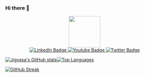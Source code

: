### Hi there 👋

<div id="header" align="center">
  <img src="https://media.giphy.com/media/M9gbBd9nbDrOTu1Mqx/giphy.gif" width="100"/>
</div>
<div id="badges" align="center">
  <a href="your-linkedin-URL">
    <img src="https://img.shields.io/badge/LinkedIn-blue?style=for-the-badge&logo=linkedin&logoColor=white" alt="LinkedIn Badge"/>
  </a>
  <a href="your-youtube-URL">
    <img src="https://img.shields.io/badge/YouTube-red?style=for-the-badge&logo=youtube&logoColor=white" alt="Youtube Badge"/>
  </a>
  <a href="your-twitter-URL">
    <img src="https://img.shields.io/badge/Twitter-blue?style=for-the-badge&logo=twitter&logoColor=white" alt="Twitter Badge"/>
  </a>
</div>

<!-- ![](https://komarev.com/ghpvc/?username=Jigyasa-G&color=green) -->

[![Jigyasa's GitHub stats](https://github-readme-stats.vercel.app/api?username=Jigyasa-G&count_private=true&show_icons=true&theme=vision-friendly-dark)](https://github.com/Jigyasa-G)[![Top Languages](https://github-readme-stats.vercel.app/api/top-langs/?username=Jigyasa-G&layout=compact&theme=vision-friendly-dark)](https://github.com/Jigyasa-G)


[![GitHub Streak](https://streak-stats.demolab.com/?user=Jigyasa-G&count_private=true&show_icons=true&theme=dark)](https://github.com/Jigyasa-G)

<!-- [![trophy](https://github-profile-trophy.vercel.app/?username=Jigyasa-G&theme=vision-friendly-dark&row=1)](https://github.com//Jigyasa-G) -->



<!--
**Jigyasa-G/Jigyasa-G** is a ✨ _special_ ✨ repository because its `README.md` (this file) appears on your GitHub profile.

Here are some ideas to get you started:

- 🔭 I’m currently working on ...
- 🌱 I’m currently learning ...
- 👯 I’m looking to collaborate on ...
- 🤔 I’m looking for help with ...
- 💬 Ask me about ...
- 📫 How to reach me: ...
- 😄 Pronouns: ...
- ⚡ Fun fact: ...
-->
